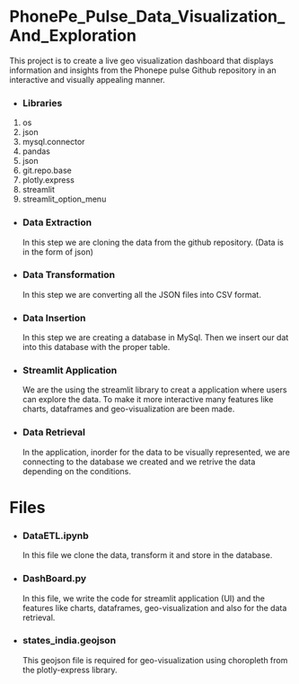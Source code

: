# PhonePe_Pulse_Data_Visualization_And_Exploration
This project is to create a live geo visualization dashboard that displays information and insights from the Phonepe pulse Github repository in an interactive and visually appealing manner.

* ### Libraries 
1. os 
2. json  
3. mysql.connector 
4. pandas  
5. json 
6. git.repo.base
7. plotly.express
8. streamlit
9. streamlit_option_menu

* ### Data Extraction

  In this step we are cloning the data from the github repository. (Data is in the form of json)

* ### Data Transformation

  In this step we are converting all the JSON files into CSV format.

* ### Data Insertion

  In this step we are creating a database in MySql. Then we insert our dat into this database with the proper table.

 * ### Streamlit Application

   We are the using the streamlit library to creat a application where users can explore the data. To make it more interactive many features like charts, dataframes and geo-visualization are been made.

* ### Data Retrieval

  In the application, inorder for the data to be visually represented, we are connecting to the database we created and we retrive the data depending on the conditions.

# Files

* ### DataETL.ipynb

     In this file we clone the data, transform it and store in the database.
  
* ### DashBoard.py

     In this file, we write the code for streamlit application (UI) and the features like charts, dataframes, geo-visualization and also for the data retrieval.

* ### states_india.geojson

     This geojson file is required for geo-visualization using choropleth from the plotly-express library. 
